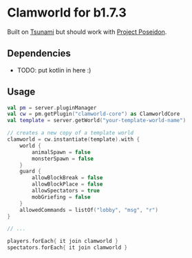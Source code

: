 # Clamworld for b1.7.3

Built on [Tsunami](https://github.com/BetaMC-Developers/Tsunami) but should work with [Project Poseidon](https://github.com/retromcorg/Project-Poseidon).

## Dependencies

- TODO: put kotlin in here :)

## Usage

[//]: # (TODO: have more documentation? oh who am i kidding no one will ever use it)

```kt
val pm = server.pluginManager
val cw = pm.getPlugin("clamworld-core") as ClamworldCore
val template = server.getWorld("your-template-world-name")

// creates a new copy of a template world
clamworld = cw.instantiate(template).with {
    world {
        animalSpawn = false
        monsterSpawn = false
    }
    guard {
        allowBlockBreak = false
        allowBlockPlace = false
        allowSpectators = true
        mobGriefing = false
    }
    allowedCommands = listOf("lobby", "msg", "r")
}

// ...

players.forEach{ it join clamworld }
spectators.forEach{ it join clamworld }
```
